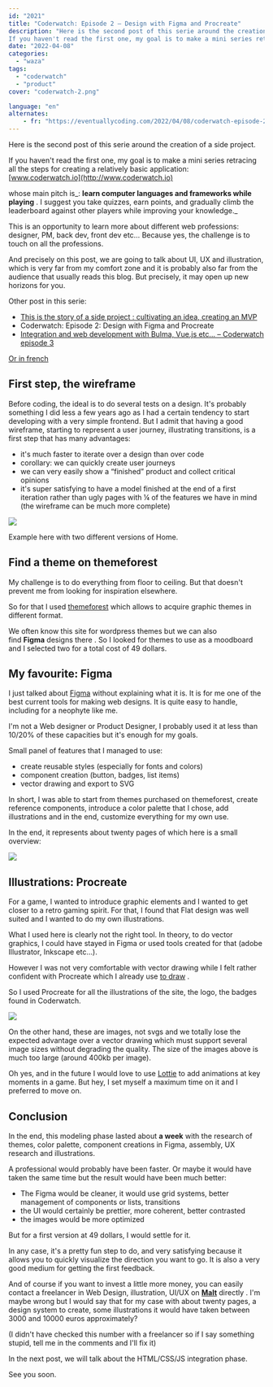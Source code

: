 ```yaml
---
id: "2021"
title: "Coderwatch: Episode 2 – Design with Figma and Procreate"
description: "Here is the second post of this serie around the creation of a side project.
If you haven't read the first one, my goal is to make a mini series ret..."
date: "2022-04-08"
categories: 
  - "waza"
tags: 
  - "coderwatch"
  - "product"
cover: "coderwatch-2.png"

language: "en"
alternates:
    - fr: "https://eventuallycoding.com/2022/04/08/coderwatch-episode-2-design-avec-figma-et-procreate"
---
```


Here is the second post of this serie around the creation of a side project. 

If you haven't read the first one, my goal is to make a mini series retracing all the steps for creating a relatively basic application:[  
](https://translate.google.com/website?sl=fr&tl=en&hl=fr&client=webapp&u=http://www.coderwatch.io/)[www.coderwatch.io](http://www.coderwatch.io)

whose main pitch is_: **learn computer languages ​​and frameworks while playing** . I suggest you take quizzes, earn points, and gradually climb the leaderboard against other players while improving your knowledge._

This is an opportunity to learn more about different web professions: designer, PM, back dev, front dev etc… Because yes, the challenge is to touch on all the professions.

And precisely on this post, we are going to talk about UI, UX and illustration, which is very far from my comfort zone and it is probably also far from the audience that usually reads this blog. But precisely, it may open up new horizons for you.

Other post in this serie:

- [This is the story of a side project : cultivating an idea, creating an MVP](https://eventuallycoding.com/2022/04/04/this-is-the-story-of-a-side-project/)
- Coderwatch: Episode 2: Design with Figma and Procreate
- [Integration and web development with Bulma, Vue.js etc… – Coderwatch episode 3](https://eventuallycoding.com/2022/04/14/integration-and-web-development-with-bulma-vue-js-etc-coderwatch-episode-3/)

[Or in french](https://eventuallycoding.com/2022/04/08/coderwatch-episode-2-design-avec-figma-et-procreate/)

## First step, the wireframe

Before coding, the ideal is to do several tests on a design. It's probably something I did less a few years ago as I had a certain tendency to start developing with a very simple frontend. But I admit that having a good wireframe, starting to represent a user journey, illustrating transitions, is a first step that has many advantages:

- it's much faster to iterate over a design than over code
- corollary: we can quickly create user journeys
- we can very easily show a “finished” product and collect critical opinions
- it's super satisfying to have a model finished at the end of a first iteration rather than ugly pages with ¼ of the features we have in mind (the wireframe can be much more complete)

[![](/images/pasted-image-0-5.png)](https://translate.google.com/website?sl=fr&tl=en&hl=fr&client=webapp&u=https://i0.wp.com/eventuallycoding.com/wp-content/uploads/2022/04/pasted-image-0-5.png?ssl%3D1)

Example here with two different versions of Home.

## Find a theme on themeforest

My challenge is to do everything from floor to ceiling. But that doesn't prevent me from looking for inspiration elsewhere. 

So for that I used [themeforest](https://translate.google.com/website?sl=fr&tl=en&hl=fr&client=webapp&u=https://themeforest.net/) which allows to acquire graphic themes in different format.

We often know this site for wordpress themes but we can also find **Figma** designs there . So I looked for themes to use as a moodboard and I selected two for a total cost of 49 dollars. 

## My favourite: Figma

I just talked about [Figma](https://translate.google.com/website?sl=fr&tl=en&hl=fr&client=webapp&u=https://www.figma.com/) without explaining what it is. It is for me one of the best current tools for making web designs. It is quite easy to handle, including for a neophyte like me. 

I'm not a Web designer or Product Designer, I probably used it at less than 10/20% of these capacities but it's enough for my goals. 

Small panel of features that I managed to use:

- create reusable styles (especially for fonts and colors)
- component creation (button, badges, list items)
- vector drawing and export to SVG

In short, I was able to start from themes purchased on themeforest, create reference components, introduce a color palette that I chose, add illustrations and in the end, customize everything for my own use.

In the end, it represents about twenty pages of which here is a small overview: 

[![](/images/pasted-image-0-10-1024x572.png)](https://eventuallycoding.com/wp-content/uploads/2022/05/pasted-image-0-10.png)

## Illustrations: Procreate

For a game, I wanted to introduce graphic elements and I wanted to get closer to a retro gaming spirit. For that, I found that Flat design was well suited and I wanted to do my own illustrations. 

What I used here is clearly not the right tool. In theory, to do vector graphics, I could have stayed in Figma or used tools created for that (adobe Illustrator, Inkscape etc…). 

However I was not very comfortable with vector drawing while I felt rather confident with Procreate which I already use [to draw](https://translate.google.com/website?sl=fr&tl=en&hl=fr&client=webapp&u=https://www.instagram.com/corwinhakanai/) . 

So I used Procreate for all the illustrations of the site, the logo, the badges found in Coderwatch. 

[![](/images/pasted-image-0-11-1024x583.png)](https://eventuallycoding.com/wp-content/uploads/2022/05/pasted-image-0-11.png)

On the other hand, these are images, not svgs and we totally lose the expected advantage over a vector drawing which must support several image sizes without degrading the quality. The size of the images above is much too large (around 400kb per image). 

Oh yes, and in the future I would love to use [Lottie](https://translate.google.com/website?sl=fr&tl=en&hl=fr&client=webapp&u=https://lottiefiles.com/) to add animations at key moments in a game. But hey, I set myself a maximum time on it and I preferred to move on.

## Conclusion

In the end, this modeling phase lasted about **a week** with the research of themes, color palette, component creations in Figma, assembly, UX research and illustrations.

A professional would probably have been faster. Or maybe it would have taken the same time but the result would have been much better:

- The Figma would be cleaner, it would use grid systems, better management of components or lists, transitions
- the UI would certainly be prettier, more coherent, better contrasted
- the images would be more optimized

But for a first version at 49 dollars, I would settle for it. 

In any case, it's a pretty fun step to do, and very satisfying because it allows you to quickly visualize the direction you want to go. It is also a very good medium for getting the first feedback.

And of course if you want to invest a little more money, you can easily contact a freelancer in Web Design, illustration, UI/UX on **[Malt](https://www.malt.com)** directly . I'm maybe wrong but I would say that for my case with about twenty pages, a design system to create, some illustrations it would have taken between 3000 and 10000 euros approximately?

(I didn't have checked this number with a freelancer so if I say something stupid, tell me in the comments and I'll fix it)

In the next post, we will talk about the HTML/CSS/JS integration phase.

See you soon.
